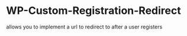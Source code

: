 # WP-Custom-Registration-Redirect
allows you to implement a url to redirect to after a user registers
